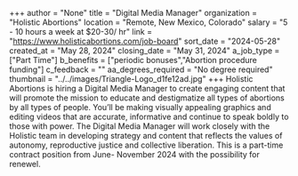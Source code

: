 +++
author = "None"
title = "Digital Media Manager"
organization = "Holistic Abortions"
location = "Remote, New Mexico, Colorado"
salary = "5 - 10 hours a week at $20-30/ hr"
link = "https://www.holisticabortions.com/job-board"
sort_date = "2024-05-28"
created_at = "May 28, 2024"
closing_date = "May 31, 2024"
a_job_type = ["Part Time"]
b_benefits = ["periodic bonuses","Abortion procedure funding"]
c_feedback = ""
aa_degrees_required = "No degree required"
thumbnail = "../../images/Triangle-Logo_d1fe12ad.jpg"
+++
Holistic Abortions is hiring a Digital Media Manager to create engaging content that will promote the mission to educate and destigmatize all types of abortions by all types of people. You’ll be making visually appealing graphics and editing videos that are accurate, informative and continue to speak boldly to those with power. The Digital Media Manager will work closely with the Holistic team in developing strategy and content that reflects the values of autonomy, reproductive justice and collective liberation. This is a part-time contract position from June- November 2024 with the possibility for renewel.

